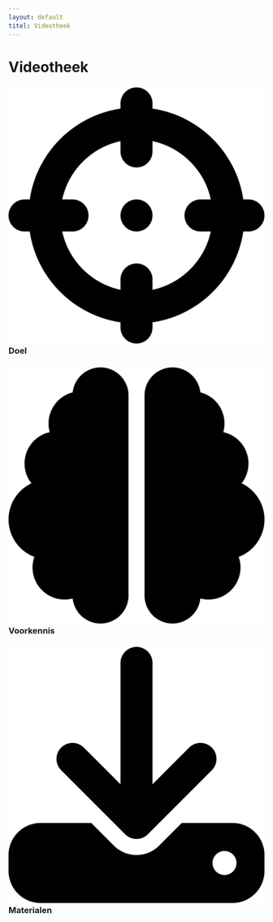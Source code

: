 ```yaml
---
layout: default
titel: Videotheek
---
```

# Videotheek

### <span><img class="inline-h2-icon" src="../assets/svg/crosshairs.svg" /> Doel</span>

### <span><img class="inline-h2-icon" src="../assets/svg/brain.svg" /> Voorkennis</span>

### <span><img class="inline-h2-icon" src="../assets/svg/download.svg" /> Materialen</span>